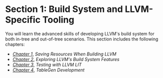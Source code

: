 # Section 1: **Build System and LLVM-Specific Tooling**

You will learn the advanced skills of developing LLVM's build system for both in-tree and out-of-tree scenarios. This section includes the following chapters:

*   [*Chapter 1*](B14590_01_Final_JC_ePub.xhtml#_idTextAnchor014), *Saving Resources When Building LLVM*
*   [*Chapter 2*](B14590_02_Final_JC_ePub.xhtml#_idTextAnchor029), *Exploring LLVM's Build System Features*
*   [*Chapter 3*](B14590_03_Final_JC_ePub.xhtml#_idTextAnchor037), *Testing with LLVM LIT*
*   [*Chapter 4*](B14590_04_Final_JC_ePub.xhtml#_idTextAnchor052), *TableGen Development*